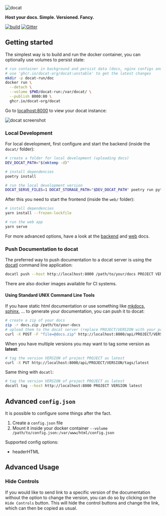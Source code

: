 ![docat](doc/assets/docat-teaser.png)

**Host your docs. Simple. Versioned. Fancy.**

[![build](https://github.com/docat-org/docat/workflows/docat%20ci/badge.svg)](https://github.com/docat-org/docat/actions)
[![Gitter](https://badges.gitter.im/docat-docs-hosting/community.svg)](https://gitter.im/docat-docs-hosting/community?utm_source=badge&utm_medium=badge&utm_campaign=pr-badge)

## Getting started

The simplest way is to build and run the docker container,
you can optionally use volumes to persist state:

```sh
# run container in background and persist data (docs, nginx configs and tokens database)
# use 'ghcr.io/docat-org/docat:unstable' to get the latest changes
mkdir -p docat-run/doc
docker run \
  --detach \
  --volume $PWD/docat-run:/var/docat/ \
  --publish 8000:80 \
  ghcr.io/docat-org/docat
```

Go to [localhost:8000](http://localhost:8000) to view your docat instance:

![docat screenshot](doc/assets/docat-screenshot.png)

### Local Development

For local development, first configure and start the backend (inside the `docat/` folder):

```sh
# create a folder for local development (uploading docs)
DEV_DOCAT_PATH="$(mktemp -d)"

# install dependencies
poetry install

# run the local development version
DOCAT_SERVE_FILES=1 DOCAT_STORAGE_PATH="$DEV_DOCAT_PATH" poetry run python -m docat
```

After this you need to start the frontend (inside the `web/` folder):

```sh
# install dependencies
yarn install --frozen-lockfile

# run the web app
yarn serve
```

For more advanced options, have a look at the
[backend](docat/README.md) and [web](web/README.md) docs.

### Push Documentation to docat

The preferred way to push documentation to a docat server is using the [docatl](https://github.com/docat-org/docatl)
command line application:

```sh
docatl push --host http://localhost:8000 /path/to/your/docs PROJECT VERSION
```

There are also docker images available for CI systems.

#### Using Standard UNIX Command Line Tools

If you have static html documentation or use something like
[mkdocs](https://www.mkdocs.org/), [sphinx](http://www.sphinx-doc.org/en/master/), ...
to generate your documentation, you can push it to docat:

```sh
# create a zip of your docs
zip -r docs.zip /path/to/your-docs
# upload them to the docat server (replace PROJECT/VERSION with your projectname and the version of the docs)
curl -X POST -F "file=@docs.zip" http://localhost:8000/api/PROJECT/VERSION
```

When you have multiple versions you may want to tag some version as **latest**:

```sh
# tag the version VERSION of project PROJECT as latest
curl -X PUT http://localhost:8000/api/PROJECT/VERSION/tags/latest
```

Same thing with `docatl`:

```sh
# tag the version VERSION of project PROJECT as latest
docatl tag --host http://localhost:8000 PROJECT VERSION latest
```

## Advanced `config.json`

It is possible to configure some things after the fact.

1. Create a `config.json` file
2. Mount it inside your docker container `--volume /path/to/config.json:/var/www/html/config.json`

Supported config options:

- headerHTML

## Advanced Usage

### Hide Controls

If you would like to send link to a specific version of the documentation without the option to change the version, you can do so by clicking on the `Hide Controls` button. This will hide the control buttons and change the link, which can then be copied as usual.
